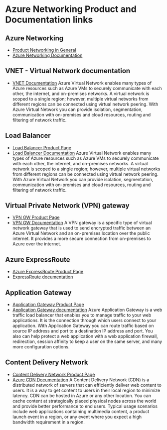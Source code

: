 # Azure Networking Product and Documentation links


## Azure Networking
* [Product Networking in General](https://azure.microsoft.com/en-us/product-categories/networking/)
* [Azure Networking Documentation](https://docs.microsoft.com/en-us/azure/networking/)

## VNET - Virtual Network documentation
* [VNET Documentation](https://docs.microsoft.com/en-us/azure/virtual-network/)
Azure Virtual Network enables many types of Azure resources such as Azure VMs to securely communicate with each other, the internet, and on-premises networks. A virtual network is scoped to a single region; however, multiple virtual networks from different regions can be connected using virtual network peering. With Azure Virtual Network you can provide isolation, segmentation, communication with on-premises and cloud resources, routing and filtering of network traffic.

## Load Balancer
* [Load Balancer Product Page](https://azure.microsoft.com/en-us/services/load-balancer/)
* [Load Balancer Documentation](https://docs.microsoft.com/en-us/azure/load-balancer/)
Azure Virtual Network enables many types of Azure resources such as Azure VMs to securely communicate with each other, the internet, and on-premises networks. A virtual network is scoped to a single region; however, multiple virtual networks from different regions can be connected using virtual network peering. With Azure Virtual Network you can provide isolation, segmentation, communication with on-premises and cloud resources, routing and filtering of network traffic.

## Virtual Private Network (VPN) gateway
* [VPN GW Product Page](https://azure.microsoft.com/en-us/services/vpn-gateway/)
* [VPN GW Documentation](https://docs.microsoft.com/en-us/azure/vpn-gateway/)
A VPN gateway is a specific type of virtual network gateway that is used to send encrypted traffic between an Azure Virtual Network and an on-premises location over the public internet. It provides a more secure connection from on-premises to Azure over the internet.

## Azure ExpressRoute
* [Azure ExpressRoute Product Page](https://azure.microsoft.com/en-us/services/expressroute/)
* [ExpressRoute documentation](https://docs.microsoft.com/en-us/azure/expressroute/)

## Application Gateway
* [Application Gateway Product Page](https://azure.microsoft.com/en-us/services/application-gateway/)
* [Application Gateway documentation](https://docs.microsoft.com/en-us/azure/application-gateway/)
Azure Application Gateway is a web traffic load balancer that enables you to manage traffic to your web applications. It is the connection through which users connect to your application. With Application Gateway you can route traffic based on source IP address and port to a destination IP address and port. You also can help protect a web application with a web application firewall, redirection, session affinity to keep a user on the same server, and many more configuration options.

## Content Delivery Network
* [Content Delivery Network Product Page](https://azure.microsoft.com/en-us/services/cdn/)
* [Azure CDN Documentation](https://docs.microsoft.com/en-us/azure/cdn/)
A Content Delivery Network (CDN) is a distributed network of servers that can efficiently deliver web content to users. It is a way to get content to users in their local region to minimize latency. CDN can be hosted in Azure or any other location. You can cache content at strategically placed physical nodes across the world and provide better performance to end users. Typical usage scenarios include web applications containing multimedia content, a product launch event in a region, or any event where you expect a high bandwidth requirement in a region.
